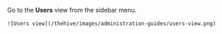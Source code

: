 Go to the **Users** view from the sidebar menu.

    ![Users view](/thehive/images/administration-guides/users-view.png)